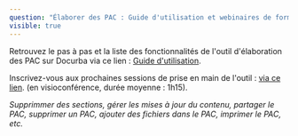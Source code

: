 ```yaml
---
question: "Élaborer des PAC : Guide d'utilisation et webinaires de formation."
visible: true
---
```


Retrouvez le pas à pas et la liste des fonctionnalités de l'outil d'élaboration des PAC sur Docurba via ce lien : [Guide d'utilisation](https://docurba.beta.gouv.fr/guide).

Inscrivez-vous aux prochaines sessions de prise en main de l'outil : [via ce lien](https://tally.so/r/w54l6Z). (en visioconférence, durée moyenne : 1h15).

_Supprimmer des sections, gérer les mises à jour du contenu, partager le PAC, supprimer un PAC, ajouter des fichiers dans le PAC, imprimer le PAC, etc._
